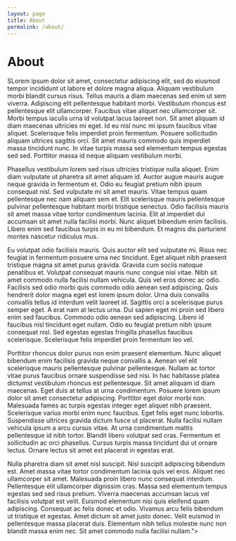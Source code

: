 ```yaml
---
layout: page
title: About
permalink: /about/
---
```


# About

SLorem ipsum dolor sit amet, consectetur adipiscing elit, sed do eiusmod tempor incididunt ut labore et dolore magna aliqua. Aliquam vestibulum morbi blandit cursus risus. Tellus mauris a diam maecenas sed enim ut sem viverra. Adipiscing elit pellentesque habitant morbi. Vestibulum rhoncus est pellentesque elit ullamcorper. Faucibus vitae aliquet nec ullamcorper sit. Morbi tempus iaculis urna id volutpat lacus laoreet non. Sit amet aliquam id diam maecenas ultricies mi eget. Id eu nisl nunc mi ipsum faucibus vitae aliquet. Scelerisque felis imperdiet proin fermentum. Posuere sollicitudin aliquam ultrices sagittis orci. Sit amet mauris commodo quis imperdiet massa tincidunt nunc. In vitae turpis massa sed elementum tempus egestas sed sed. Porttitor massa id neque aliquam vestibulum morbi.

Phasellus vestibulum lorem sed risus ultricies tristique nulla aliquet. Enim diam vulputate ut pharetra sit amet aliquam id. Auctor augue mauris augue neque gravida in fermentum et. Odio eu feugiat pretium nibh ipsum consequat nisl. Sed vulputate mi sit amet mauris. Vitae tempus quam pellentesque nec nam aliquam sem et. Elit scelerisque mauris pellentesque pulvinar pellentesque habitant morbi tristique senectus. Odio facilisis mauris sit amet massa vitae tortor condimentum lacinia. Elit at imperdiet dui accumsan sit amet nulla facilisi morbi. Nunc aliquet bibendum enim facilisis. Libero enim sed faucibus turpis in eu mi bibendum. Et magnis dis parturient montes nascetur ridiculus mus.

Eu volutpat odio facilisis mauris. Quis auctor elit sed vulputate mi. Risus nec feugiat in fermentum posuere urna nec tincidunt. Eget aliquet nibh praesent tristique magna sit amet purus gravida. Gravida cum sociis natoque penatibus et. Volutpat consequat mauris nunc congue nisi vitae. Nibh sit amet commodo nulla facilisi nullam vehicula. Quis vel eros donec ac odio. Facilisis sed odio morbi quis commodo odio aenean sed adipiscing. Quis hendrerit dolor magna eget est lorem ipsum dolor. Urna duis convallis convallis tellus id interdum velit laoreet id. Sagittis orci a scelerisque purus semper eget. A erat nam at lectus urna. Dui sapien eget mi proin sed libero enim sed faucibus. Commodo odio aenean sed adipiscing. Libero id faucibus nisl tincidunt eget nullam. Odio eu feugiat pretium nibh ipsum consequat nisl. Sed egestas egestas fringilla phasellus faucibus scelerisque. Scelerisque felis imperdiet proin fermentum leo vel.

Porttitor rhoncus dolor purus non enim praesent elementum. Nunc aliquet bibendum enim facilisis gravida neque convallis a. Aenean vel elit scelerisque mauris pellentesque pulvinar pellentesque. Nullam ac tortor vitae purus faucibus ornare suspendisse sed nisi. In hac habitasse platea dictumst vestibulum rhoncus est pellentesque. Sit amet aliquam id diam maecenas. Eget duis at tellus at urna condimentum. Posuere lorem ipsum dolor sit amet consectetur adipiscing. Porttitor eget dolor morbi non. Malesuada fames ac turpis egestas integer eget aliquet nibh praesent. Scelerisque varius morbi enim nunc faucibus. Eget felis eget nunc lobortis. Suspendisse ultrices gravida dictum fusce ut placerat. Nulla facilisi nullam vehicula ipsum a arcu cursus vitae. At urna condimentum mattis pellentesque id nibh tortor. Blandit libero volutpat sed cras. Fermentum et sollicitudin ac orci phasellus. Cursus turpis massa tincidunt dui ut ornare lectus. Ornare lectus sit amet est placerat in egestas erat.

Nulla pharetra diam sit amet nisl suscipit. Nisl suscipit adipiscing bibendum est. Amet massa vitae tortor condimentum lacinia quis vel eros. Aliquet nec ullamcorper sit amet. Malesuada proin libero nunc consequat interdum. Pellentesque elit ullamcorper dignissim cras. Massa sed elementum tempus egestas sed sed risus pretium. Viverra maecenas accumsan lacus vel facilisis volutpat est velit. Euismod elementum nisi quis eleifend quam adipiscing. Consequat ac felis donec et odio. Vivamus arcu felis bibendum ut tristique et egestas. Amet dictum sit amet justo donec. Velit euismod in pellentesque massa placerat duis. Elementum nibh tellus molestie nunc non blandit massa enim nec. Sit amet commodo nulla facilisi nullam.">
